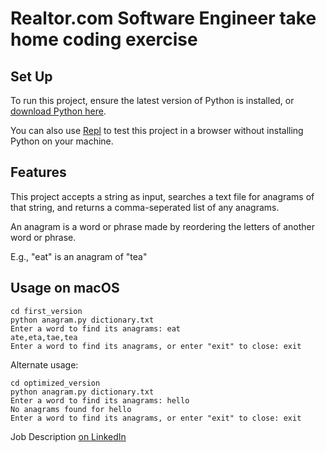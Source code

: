 # Realtor.com Software Engineer take home coding exercise

## Set Up

To run this project, ensure the latest version of Python is installed, or [download Python here](https://www.python.org/downloads/). 

You can also use [Repl](https://replit.com/) to test this project in a browser without installing Python on your machine.

## Features
This project accepts a string as input, searches a text file for anagrams of that string, and returns a comma-seperated list of any anagrams. 

An anagram is a word or phrase made by reordering the letters of another word or phrase. 

E.g., "eat" is an anagram of "tea"

## Usage on macOS

    cd first_version
    python anagram.py dictionary.txt
    Enter a word to find its anagrams: eat
    ate,eta,tae,tea
    Enter a word to find its anagrams, or enter "exit" to close: exit

Alternate usage:

    cd optimized_version
    python anagram.py dictionary.txt
    Enter a word to find its anagrams: hello
    No anagrams found for hello
    Enter a word to find its anagrams, or enter "exit" to close: exit

Job Description [on LinkedIn](https://www.linkedin.com/jobs/view/2512550691/)